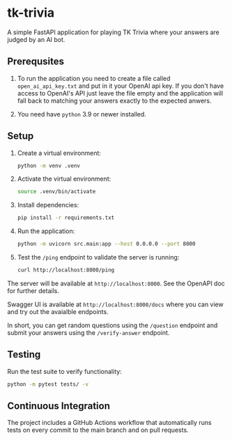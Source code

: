 # tk-trivia

A simple FastAPI application for playing TK Trivia where your answers are judged by an AI bot.

## Prerequsites
1. To run the application you need to create a file called `open_ai_api_key.txt` and put in it your OpenAI api key. If you don't have access to OpenAI's API just leave the file empty and the application will fall back to matching your answers exactly to the expected anwers.

2. You need have `python` 3.9 or newer installed.

## Setup

1. Create a virtual environment:
   ```bash
   python -m venv .venv
   ```

2. Activate the virtual environment:
   ```bash
   source .venv/bin/activate
   ```

3. Install dependencies:
   ```bash
   pip install -r requirements.txt
   ```

4. Run the application:
   ```bash
   python -m uvicorn src.main:app --host 0.0.0.0 --port 8000
   ```

5. Test the `/ping` endpoint to validate the server is running:
   ```bash
   curl http://localhost:8000/ping
   ```

The server will be available at `http://localhost:8000`. See the OpenAPI doc for further details.

Swagger UI is available at `http://localhost:8000/docs` where you can view and try out the avaialble endpoints.

In short, you can get random questions using the `/question` endpoint and submit your answers using the `/verify-answer` endpoint.

## Testing

Run the test suite to verify functionality:
```bash
python -m pytest tests/ -v
```
## Continuous Integration

The project includes a GitHub Actions workflow that automatically runs tests on every commit to the main branch and on pull requests.
